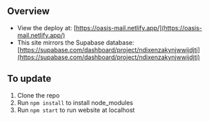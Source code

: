 ## Overview
* View the deploy at: [https://oasis-mail.netlify.app/](https://oasis-mail.netlify.app/)
* This site mirrors the Supabase database: [https://supabase.com/dashboard/project/ndixenzakynjwwijdjti](https://supabase.com/dashboard/project/ndixenzakynjwwijdjti)

## To update
1. Clone the repo
2. Run `npm install` to install node_modules
3. Run `npm start` to run website at localhost
